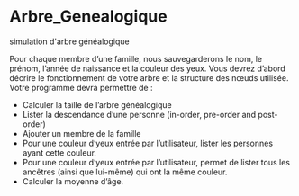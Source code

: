 # Arbre_Genealogique
simulation d'arbre généalogique

Pour chaque membre d’une famille, nous sauvegarderons le nom, le prénom, l’année de naissance et la couleur des yeux.
Vous devrez d’abord décrire le fonctionnement de votre arbre et la structure des nœuds utilisée.
Votre programme devra permettre de :
- Calculer la taille de l’arbre généalogique
- Lister la descendance d’une personne (in-order, pre-order and
post-order)
- Ajouter un membre de la famille
- Pour une couleur d’yeux entrée par l’utilisateur, lister les personnes
ayant cette couleur.
- Pour une couleur d’yeux entrée par l’utilisateur, permet de lister
tous les ancêtres (ainsi que lui-même) qui ont la même couleur.
- Calculer la moyenne d’âge.
